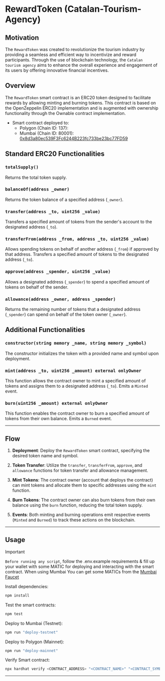 # RewardToken (Catalan-Tourism-Agency)

## Motivation

The `RewardToken` was created to revolutionize the tourism industry by providing a seamless and efficient way to incentivize and reward participants. Through the use of blockchain technology, the `Catalan tourism agency` aims to enhance the overall experience and engagement of its users by offering innovative financial incentives.

## Overview

The `RewardToken` smart contract is an ERC20 token designed to facilitate rewards by allowing minting and burning tokens. This contract is based on the OpenZeppelin ERC20 implementation and is augmented with ownership functionality through the Ownable contract implementation.

- Smart contract deployed to:
  - Polygon (Chain ID: 137): []()
  - Mumbai (Chain ID: 80001): [0x8d3a80ec539F3Fc6244B223fc733be23bc77FD59](https://mumbai.polygonscan.com/address/0x8d3a80ec539F3Fc6244B223fc733be23bc77FD59#code)

## Standard ERC20 Functionalities

### `totalSupply()`

Returns the total token supply.

### `balanceOf(address _owner)`

Returns the token balance of a specified address (`_owner`).

### `transfer(address _to, uint256 _value)`

Transfers a specified amount of tokens from the sender's account to the designated address (`_to`).

### `transferFrom(address _from, address _to, uint256 _value)`

Allows spending tokens on behalf of another address (`_from`) if approved by that address. Transfers a specified amount of tokens to the designated address (`_to`).

### `approve(address _spender, uint256 _value)`

Allows a designated address (`_spender`) to spend a specified amount of tokens on behalf of the sender.

### `allowance(address _owner, address _spender)`

Returns the remaining number of tokens that a designated address (`_spender`) can spend on behalf of the token owner (`_owner`).

## Additional Functionalities

### `constructor(string memory _name, string memory _symbol)`

The constructor initializes the token with a provided name and symbol upon deployment.

### `mint(address _to, uint256 _amount) external onlyOwner`

This function allows the contract owner to mint a specified amount of tokens and assigns them to a designated address (`_to`). Emits a `Minted` event.

### `burn(uint256 _amount) external onlyOwner`

This function enables the contract owner to burn a specified amount of tokens from their own balance. Emits a `Burned` event.

---

## Flow

1. **Deployment**: Deploy the `RewardToken` smart contract, specifying the desired token name and symbol.

2. **Token Transfer**: Utilize the `transfer`, `transferFrom`, `approve`, and `allowance` functions for token transfer and allowance management.

3. **Mint Tokens**: The contract owner (account that deploys the contract) can mint tokens and allocate them to specific addresses using the `mint` function.

4. **Burn Tokens**: The contract owner can also burn tokens from their own balance using the `burn` function, reducing the total token supply.

5. **Events**: Both minting and burning operations emit respective events (`Minted` and `Burned`) to track these actions on the blockchain.

---

## Usage

> [!IMPORTANT]
> `Before running any script`, follow the .env.example requirements & fill up your wallet with some MATIC for deploying and interacting with the smart contract. When using Mumbai You can get some MATICs from the [Mumbai Faucet](https://faucet.polygon.technology)

Install dependencies:

```bash
npm install
```

Test the smart contracts:

```bash
npm test
```

Deploy to Mumbai (Testnet):

```bash
npm run "deploy-testnet"
```

Deploy to Polygon (Mainnet):

```bash
npm run "deploy-mainnet"
```

Verify Smart contract:

```bash
npx hardhat verify <CONTRACT_ADDRESS> "<CONTRACT_NAME>" "<CONTRACT_SYMBOL>" --network "<MUMBAI or POLYGON>"
```

---
